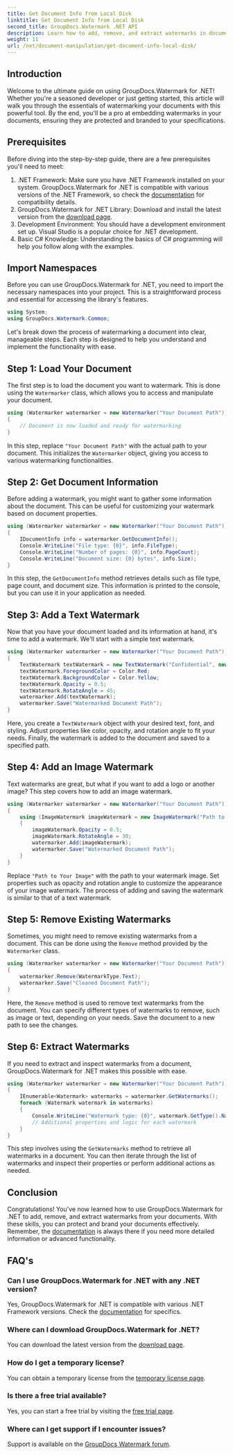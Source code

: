 ```yaml
---
title: Get Document Info from Local Disk
linktitle: Get Document Info from Local Disk
second_title: GroupDocs.Watermark .NET API
description: Learn how to add, remove, and extract watermarks in documents using GroupDocs.Watermark for .NET with this comprehensive step-by-step guide.
weight: 11
url: /net/document-manipulation/get-document-info-local-disk/
---
```

## Introduction
Welcome to the ultimate guide on using GroupDocs.Watermark for .NET! Whether you're a seasoned developer or just getting started, this article will walk you through the essentials of watermarking your documents with this powerful tool. By the end, you'll be a pro at embedding watermarks in your documents, ensuring they are protected and branded to your specifications.
## Prerequisites
Before diving into the step-by-step guide, there are a few prerequisites you'll need to meet:
1. .NET Framework: Make sure you have .NET Framework installed on your system. GroupDocs.Watermark for .NET is compatible with various versions of the .NET Framework, so check the [documentation](https://tutorials.groupdocs.com/Watermark/net/) for compatibility details.
2. GroupDocs.Watermark for .NET Library: Download and install the latest version from the [download page](https://releases.groupdocs.com/Watermark/net/).
3. Development Environment: You should have a development environment set up. Visual Studio is a popular choice for .NET development.
4. Basic C# Knowledge: Understanding the basics of C# programming will help you follow along with the examples.
## Import Namespaces
Before you can use GroupDocs.Watermark for .NET, you need to import the necessary namespaces into your project. This is a straightforward process and essential for accessing the library's features.
```csharp
using System;
using GroupDocs.Watermark.Common;
```
Let's break down the process of watermarking a document into clear, manageable steps. Each step is designed to help you understand and implement the functionality with ease.
## Step 1: Load Your Document
The first step is to load the document you want to watermark. This is done using the `Watermarker` class, which allows you to access and manipulate your document.
```csharp
using (Watermarker watermarker = new Watermarker("Your Document Path"))
{
    // Document is now loaded and ready for watermarking
}
```
In this step, replace `"Your Document Path"` with the actual path to your document. This initializes the `Watermarker` object, giving you access to various watermarking functionalities.
## Step 2: Get Document Information
Before adding a watermark, you might want to gather some information about the document. This can be useful for customizing your watermark based on document properties.

```csharp
using (Watermarker watermarker = new Watermarker("Your Document Path"))
{
    IDocumentInfo info = watermarker.GetDocumentInfo();
    Console.WriteLine("File type: {0}", info.FileType);
    Console.WriteLine("Number of pages: {0}", info.PageCount);
    Console.WriteLine("Document size: {0} bytes", info.Size);
}
```
In this step, the `GetDocumentInfo` method retrieves details such as file type, page count, and document size. This information is printed to the console, but you can use it in your application as needed.
## Step 3: Add a Text Watermark
Now that you have your document loaded and its information at hand, it's time to add a watermark. We'll start with a simple text watermark.

```csharp
using (Watermarker watermarker = new Watermarker("Your Document Path"))
{
    TextWatermark textWatermark = new TextWatermark("Confidential", new Font("Arial", 36));
    textWatermark.ForegroundColor = Color.Red;
    textWatermark.BackgroundColor = Color.Yellow;
    textWatermark.Opacity = 0.5;
    textWatermark.RotateAngle = 45;
    watermarker.Add(textWatermark);
    watermarker.Save("Watermarked Document Path");
}
```
Here, you create a `TextWatermark` object with your desired text, font, and styling. Adjust properties like color, opacity, and rotation angle to fit your needs. Finally, the watermark is added to the document and saved to a specified path.
## Step 4: Add an Image Watermark
Text watermarks are great, but what if you want to add a logo or another image? This step covers how to add an image watermark.

```csharp
using (Watermarker watermarker = new Watermarker("Your Document Path"))
{
    using (ImageWatermark imageWatermark = new ImageWatermark("Path to Your Image"))
    {
        imageWatermark.Opacity = 0.5;
        imageWatermark.RotateAngle = 30;
        watermarker.Add(imageWatermark);
        watermarker.Save("Watermarked Document Path");
    }
}
```
Replace `"Path to Your Image"` with the path to your watermark image. Set properties such as opacity and rotation angle to customize the appearance of your image watermark. The process of adding and saving the watermark is similar to that of a text watermark.
## Step 5: Remove Existing Watermarks
Sometimes, you might need to remove existing watermarks from a document. This can be done using the `Remove` method provided by the `Watermarker` class.

```csharp
using (Watermarker watermarker = new Watermarker("Your Document Path"))
{
    watermarker.Remove(WatermarkType.Text);
    watermarker.Save("Cleaned Document Path");
}
```
Here, the `Remove` method is used to remove text watermarks from the document. You can specify different types of watermarks to remove, such as image or text, depending on your needs. Save the document to a new path to see the changes.
## Step 6: Extract Watermarks
If you need to extract and inspect watermarks from a document, GroupDocs.Watermark for .NET makes this possible with ease.

```csharp
using (Watermarker watermarker = new Watermarker("Your Document Path"))
{
    IEnumerable<Watermark> watermarks = watermarker.GetWatermarks();
    foreach (Watermark watermark in watermarks)
    {
        Console.WriteLine("Watermark type: {0}", watermark.GetType().Name);
        // Additional properties and logic for each watermark
    }
}
```
This step involves using the `GetWatermarks` method to retrieve all watermarks in a document. You can then iterate through the list of watermarks and inspect their properties or perform additional actions as needed.
## Conclusion
Congratulations! You've now learned how to use GroupDocs.Watermark for .NET to add, remove, and extract watermarks from your documents. With these skills, you can protect and brand your documents effectively. Remember, the [documentation](https://tutorials.groupdocs.com/Watermark/net/) is always there if you need more detailed information or advanced functionality.
## FAQ's
### Can I use GroupDocs.Watermark for .NET with any .NET version?
Yes, GroupDocs.Watermark for .NET is compatible with various .NET Framework versions. Check the [documentation](https://tutorials.groupdocs.com/Watermark/net/) for specifics.
### Where can I download GroupDocs.Watermark for .NET?
You can download the latest version from the [download page](https://releases.groupdocs.com/Watermark/net/).
### How do I get a temporary license?
You can obtain a temporary license from the [temporary license page](https://purchase.groupdocs.com/temporary-license/).
### Is there a free trial available?
Yes, you can start a free trial by visiting the [free trial page](https://releases.groupdocs.com/).
### Where can I get support if I encounter issues?
Support is available on the [GroupDocs Watermark forum](https://forum.groupdocs.com/c/watermark/19).
